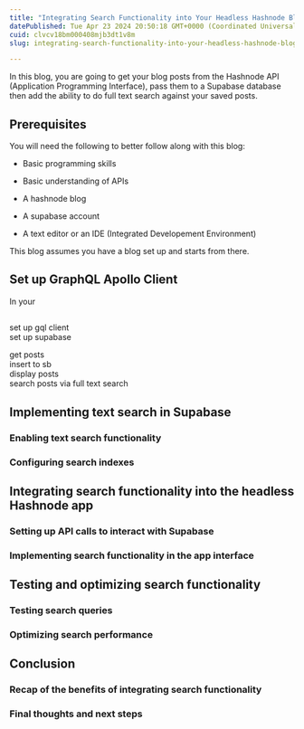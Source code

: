 ```yaml
---
title: "Integrating Search Functionality into Your Headless Hashnode Blog Using Supabase Text Search and Next.js App Router"
datePublished: Tue Apr 23 2024 20:50:18 GMT+0000 (Coordinated Universal Time)
cuid: clvcv18bm000408mjb3dt1v8m
slug: integrating-search-functionality-into-your-headless-hashnode-blog-using-supabase-text-search-and-nextjs-app-router

---
```


In this blog, you are going to get your blog posts from the Hashnode API (Application Programming Interface), pass them to a Supabase database then add the ability to do full text search against your saved posts.

## Prerequisites

You will need the following to better follow along with this blog:

* Basic programming skills
    
* Basic understanding of APIs
    
* A hashnode blog
    
* A supabase account
    
* A text editor or an IDE (Integrated Developement Environment)
    

This blog assumes you have a blog set up and starts from there.

## Set up GraphQL Apollo Client

In your

##   
set up gql client  
set up supabase

get posts  
insert to sb  
display posts  
search posts via full text search  

## Implementing text search in Supabase

### Enabling text search functionality

### Configuring search indexes

## Integrating search functionality into the headless Hashnode app

### Setting up API calls to interact with Supabase

### Implementing search functionality in the app interface

## Testing and optimizing search functionality

### Testing search queries

### Optimizing search performance

## Conclusion

### Recap of the benefits of integrating search functionality

### Final thoughts and next steps